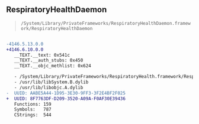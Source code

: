 ## RespiratoryHealthDaemon

> `/System/Library/PrivateFrameworks/RespiratoryHealthDaemon.framework/RespiratoryHealthDaemon`

```diff

-4146.5.13.0.0
+4146.6.10.0.0
   __TEXT.__text: 0x541c
   __TEXT.__auth_stubs: 0x450
   __TEXT.__objc_methlist: 0x624

   - /System/Library/PrivateFrameworks/RespiratoryHealth.framework/RespiratoryHealth
   - /usr/lib/libSystem.B.dylib
   - /usr/lib/libobjc.A.dylib
-  UUID: AABE5A44-1D95-3E30-9FF3-3F2E4BF2F025
+  UUID: 8F7763DF-D209-3520-A09A-F0AF30E39436
   Functions: 159
   Symbols:   787
   CStrings:  544

```
